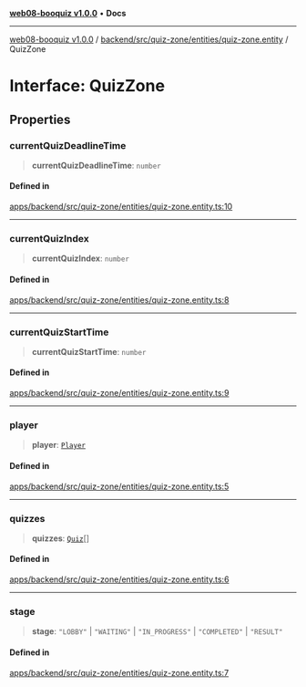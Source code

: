 [**web08-booquiz v1.0.0**](../../../../../../README.md) • **Docs**

***

[web08-booquiz v1.0.0](../../../../../../modules.md) / [backend/src/quiz-zone/entities/quiz-zone.entity](../README.md) / QuizZone

# Interface: QuizZone

## Properties

### currentQuizDeadlineTime

> **currentQuizDeadlineTime**: `number`

#### Defined in

[apps/backend/src/quiz-zone/entities/quiz-zone.entity.ts:10](https://github.com/boostcampwm-2024/web08-BooQuiz/blob/070f8cd9fc8f2112d3401f93894ddd08f59e2916/apps/backend/src/quiz-zone/entities/quiz-zone.entity.ts#L10)

***

### currentQuizIndex

> **currentQuizIndex**: `number`

#### Defined in

[apps/backend/src/quiz-zone/entities/quiz-zone.entity.ts:8](https://github.com/boostcampwm-2024/web08-BooQuiz/blob/070f8cd9fc8f2112d3401f93894ddd08f59e2916/apps/backend/src/quiz-zone/entities/quiz-zone.entity.ts#L8)

***

### currentQuizStartTime

> **currentQuizStartTime**: `number`

#### Defined in

[apps/backend/src/quiz-zone/entities/quiz-zone.entity.ts:9](https://github.com/boostcampwm-2024/web08-BooQuiz/blob/070f8cd9fc8f2112d3401f93894ddd08f59e2916/apps/backend/src/quiz-zone/entities/quiz-zone.entity.ts#L9)

***

### player

> **player**: [`Player`](../../player.entity/interfaces/Player.md)

#### Defined in

[apps/backend/src/quiz-zone/entities/quiz-zone.entity.ts:5](https://github.com/boostcampwm-2024/web08-BooQuiz/blob/070f8cd9fc8f2112d3401f93894ddd08f59e2916/apps/backend/src/quiz-zone/entities/quiz-zone.entity.ts#L5)

***

### quizzes

> **quizzes**: [`Quiz`](../../quiz.entity/interfaces/Quiz.md)[]

#### Defined in

[apps/backend/src/quiz-zone/entities/quiz-zone.entity.ts:6](https://github.com/boostcampwm-2024/web08-BooQuiz/blob/070f8cd9fc8f2112d3401f93894ddd08f59e2916/apps/backend/src/quiz-zone/entities/quiz-zone.entity.ts#L6)

***

### stage

> **stage**: `"LOBBY"` \| `"WAITING"` \| `"IN_PROGRESS"` \| `"COMPLETED"` \| `"RESULT"`

#### Defined in

[apps/backend/src/quiz-zone/entities/quiz-zone.entity.ts:7](https://github.com/boostcampwm-2024/web08-BooQuiz/blob/070f8cd9fc8f2112d3401f93894ddd08f59e2916/apps/backend/src/quiz-zone/entities/quiz-zone.entity.ts#L7)
